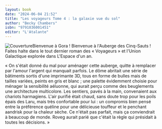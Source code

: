 ```yaml
---
layout: book
date: "2024-06-04 21:52"
title: "Les voyageurs Tome 4 : la galaxie vue du sol"
author: "Becky Chambers"
isbn: "9791036001451"
editor: "L'Atalante"
---
```

![Couverture](/img/9791036001451.jpeg)Bienvenue à Gora ! Bienvenue à l'Auberge des Cinq-Sauts ! Faites halte dans le tout dernier roman des « Voyageurs » et l'Union Galactique explorée dans L'Espace d'un an.

« On s'était donné du mal pour aménager cette auberge, quitte à remplacer par l'amour l'argent qui manquait parfois. Le dôme abritait une série de bâtiments sortis d'une imprimante 3D, tous en forme de bulles mais de tailles variées, peints en gris et blanc ; une palette évidemment choisie pour ménager la sensibilité aéluonne, qui aurait perçu comme des beuglements une architecture multicolore. Les sentiers, pavés à la main, convenaient aux chariots harmagiens. L'air purifié était chaud, sans doute trop pour les poils épais des Laru, mais très confortable pour lui : un compromis bien pensé entre la préférence quéline pour une délicieuse touffeur et le penchant aandrisk pour la chaleur sèche. Ce n'était pas parfait, mais ça conviendrait à beaucoup de monde. Roveg aurait parié que c'était la règle qui présidait à toutes les décisions. »